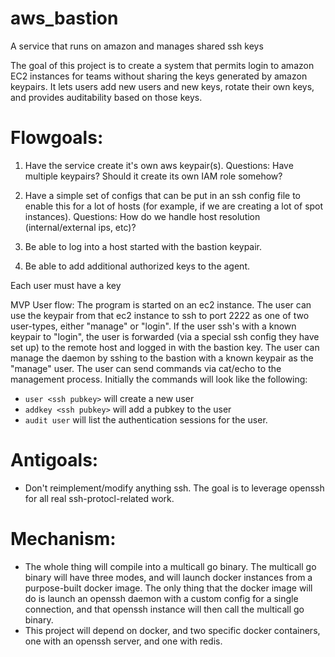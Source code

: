 # aws_bastion
A service that runs on amazon and manages shared ssh keys

The goal of this project is to create a system that permits login to amazon EC2 instances for teams without sharing the keys generated by amazon keypairs. It lets users add new users and new keys, rotate their own keys, and provides auditability based on those keys.

# Flowgoals:

1)  Have the service create it's own aws keypair(s).
    Questions:
      Have multiple keypairs?
      Should it create its own IAM role somehow?

2) Have a simple set of configs that can be put in an ssh config file to enable this for a lot of hosts (for example, if we are creating a lot of spot instances).
    Questions:
      How do we handle host resolution (internal/external ips, etc)?
      
3) Be able to log into a host started with the bastion keypair.

4) Be able to add additional authorized keys to the agent.

Each user must have a key 

MVP User flow: 
The program is started on an ec2 instance.
The user can use the keypair from that ec2 instance to ssh to port 2222 as one of two user-types, either "manage" or "login". If the user ssh's with a known keypair to "login", the user is forwarded (via a special ssh config they have set up) to the remote host and logged in with the bastion key. The user can manage the daemon by sshing to the bastion with a known keypair as the "manage" user. The user can send commands via cat/echo to the management process. Initially the commands will look like the following:
* `user <ssh pubkey>` will create a new user
* `addkey <ssh pubkey>` will add a pubkey to the user
* `audit user` will list the authentication sessions for the user.

# Antigoals:
* Don't reimplement/modify anything ssh. The goal is to leverage openssh for all real ssh-protocl-related work.

# Mechanism:
* The whole thing will compile into a multicall go binary. The multicall go binary will have three modes, and will launch docker instances from a purpose-built docker image. The only thing that the docker image will do is launch an openssh daemon with a custom config for a single connection, and that openssh instance will then call the multicall go binary.
* This project will depend on docker, and two specific docker containers, one with an openssh server, and one with redis.




